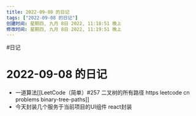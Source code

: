 ```yaml
---
title: 2022-09-08 的日记
tags: ["2022-09-08 的日记"]
创建时间: 星期四, 九月 8日 2022, 11:18:51 晚上
修改时间: 星期四, 九月 8日 2022, 11:19:51 晚上
---
```

#日记

# 2022-09-08 的日记

- 一道算法[[LeetCode（简单）#257 二叉树的所有路径 https leetcode cn problems binary-tree-paths]]
- 今天封装几个服务于当前项目的UI组件 react封装